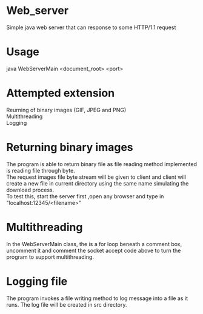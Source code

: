 # Web_server
Simple java web server that can response to some HTTP/1.1 request
# Usage
java WebServerMain <document_root> \<port\>
# Attempted extension
Reurning of binary images (GIF, JPEG and PNG)   
Multithreading   
Logging
# Returning binary images
The program is able to return binary file as file reading method implemented is reading file through byte.   
The request images file byte stream will be given to client and client will create a new 
file in current directory using the same name simulating the download process.   
To test this, start the server first ,open any browser and type in "localhost:12345/\<filename\>"
# Multithreading
In the WebServerMain class, the is a for loop beneath a comment box, uncomment it and comment the socket accept code above 
to turn the program to support multithreading.
# Logging file
The program invokes a file writing method to log message into a file as it runs. The log file will be created in src directory.
